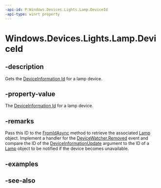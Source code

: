 ----api-id: P:Windows.Devices.Lights.Lamp.DeviceId
-api-type: winrt property
---<!-- Property syntaxpublic string DeviceId { get; }--># Windows.Devices.Lights.Lamp.DeviceId## -descriptionGets the [DeviceInformation Id](../windows.devices.enumeration/deviceinformation_id.md) for a lamp device.## -property-valueThe [DeviceInformation Id](../windows.devices.enumeration/deviceinformation_id.md) for a lamp device.## -remarksPass this ID to the [FromIdAsync](lamp_fromidasync.md) method to retrieve the associated [Lamp](lamp.md) object. Implement a handler for the [DeviceWatcher.Removed](../windows.devices.enumeration/devicewatcher_removed.md) event and compare the ID of the [DeviceInformationUpdate](../windows.devices.enumeration/deviceinformationupdate.md) argument to the ID of a [Lamp](lamp.md) object to be notified if the device becomes unavailable.## -examples## -see-also